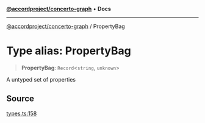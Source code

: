 [**@accordproject/concerto-graph**](../README.md) • **Docs**

***

[@accordproject/concerto-graph](../README.md) / PropertyBag

# Type alias: PropertyBag

> **PropertyBag**: `Record`\<`string`, `unknown`\>

A untyped set of properties

## Source

[types.ts:158](https://github.com/accordproject/lab-concerto-graph/blob/c86669a10a27298cd56667820f64e9064b866591/src/types.ts#L158)
